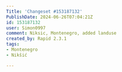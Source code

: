 ```yaml
---
Title: 'Changeset #153187132'
PublishDate: 2024-06-26T07:04:21Z
id: 153187132
user: Simon0997
comment: Niksic, Montenegro, added landuse
created_by: Rapid 2.3.1
tags:
- Montenegro
- Nikšić

---
```

